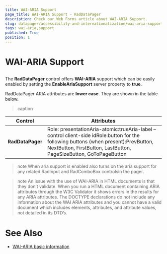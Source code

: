 ```yaml
---
title: WAI-ARIA Support
page_title: WAI-ARIA Support - RadDataPager
description: Check our Web Forms article about WAI-ARIA Support.
slug: datapager/accessibility-and-internationalization/wai-aria-support
tags: wai-aria,support
published: True
position: 1
---
```


# WAI-ARIA Support





## 

The **RadDataPager** control offers **WAI-ARIA** support which can be easily enabled by setting the **EnableAriaSupport** server property to **true**.

RadDataPager ARIA attributes are **lower case**. They are shown in the table below.


>caption  

|  **Control**  |  **Attributes**  |
| ------ | ------ |
| **RadDataPager** |Role: presentationAria-atomic:trueAria-label – control client-side idRole:button for the following buttons (when present):PrevButton, NextButton, FirstButton, LastButton, PageSizeButton, GoToPageButton|

>note When aria support is enabled also turns on the aria support for any related RadInput and RadComboBox controlsin the pager.
>


>note An issue with the use of WAI-ARIA in HTML documents is that they don’t validate. When you run a HTML document containing ARIA attributes through the W3C Validator it shows errors in the results for any ARIA attributes. The DOCTYPE declarations do not include any information about the WAI ARIA attributes and you cannot have a valid document which includes elements, attributes, and attribute values, not detailed in its DTD’s.
>


# See Also

 * [WAI-ARIA basic information](https://www.w3.org/WAI/intro/aria)

